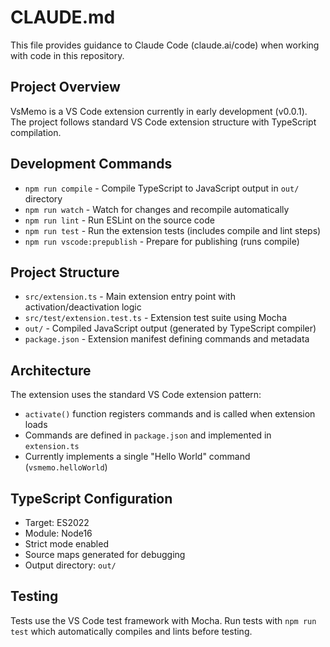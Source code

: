 # CLAUDE.md

This file provides guidance to Claude Code (claude.ai/code) when working with code in this repository.

## Project Overview

VsMemo is a VS Code extension currently in early development (v0.0.1). The project follows standard VS Code extension structure with TypeScript compilation.

## Development Commands

- `npm run compile` - Compile TypeScript to JavaScript output in `out/` directory
- `npm run watch` - Watch for changes and recompile automatically
- `npm run lint` - Run ESLint on the source code
- `npm run test` - Run the extension tests (includes compile and lint steps)
- `npm run vscode:prepublish` - Prepare for publishing (runs compile)

## Project Structure

- `src/extension.ts` - Main extension entry point with activation/deactivation logic
- `src/test/extension.test.ts` - Extension test suite using Mocha
- `out/` - Compiled JavaScript output (generated by TypeScript compiler)
- `package.json` - Extension manifest defining commands and metadata

## Architecture

The extension uses the standard VS Code extension pattern:
- `activate()` function registers commands and is called when extension loads
- Commands are defined in `package.json` and implemented in `extension.ts`
- Currently implements a single "Hello World" command (`vsmemo.helloWorld`)

## TypeScript Configuration

- Target: ES2022
- Module: Node16
- Strict mode enabled
- Source maps generated for debugging
- Output directory: `out/`

## Testing

Tests use the VS Code test framework with Mocha. Run tests with `npm run test` which automatically compiles and lints before testing.
